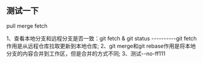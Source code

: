 ## 测试一下
pull
merge
fetch

1、查看本地分支和远程分支是否一致：git fetch & git status ----------git fetch作用是从远程仓库拉取更新到本地仓库;
2、git merge和git rebase作用是将本地分支的内容合并到工作区，但是合并的方式不同;
3、测试--no-ff111

